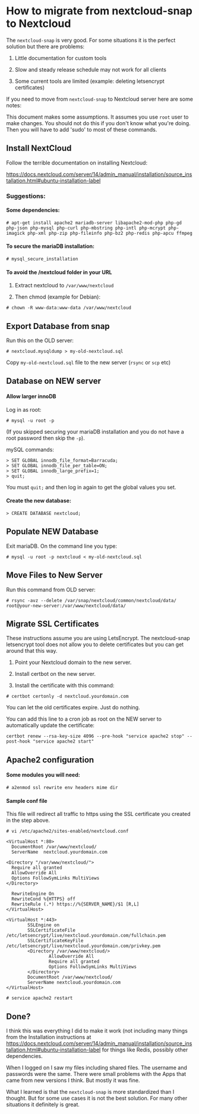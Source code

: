 # How to migrate from nextcloud-snap to Nextcloud 

The `nextcloud-snap` is very good.  For some situations it is the perfect solution but there are problems:

1. Little documentation for custom tools

2. Slow and steady release schedule may not work for all clients

3. Some current tools are limited (example: deleting letsencrypt certificates)


If you need to move from `nextcloud-snap` to Nextcloud server here are some notes:


This document makes some assumptions.  It assumes you use `root` user to make changes.  You should not do this if you don't know what you're doing.  Then you will have to add 'sudo' to most of these commands.


## Install NextCloud

Follow the terrible documentation on installing Nextcloud: 

https://docs.nextcloud.com/server/14/admin_manual/installation/source_installation.html#ubuntu-installation-label

### Suggestions:

#### Some dependencies:

`# apt-get install apache2 mariadb-server libapache2-mod-php php-gd php-json php-mysql php-curl php-mbstring php-intl php-mcrypt php-imagick php-xml php-zip php-fileinfo php-bz2 php-redis php-apcu ffmpeg`

#### To secure the mariaDB installation:

`# mysql_secure_installation`

#### To avoid the /nextcloud folder in your URL

1. Extract nextcloud to `/var/www/nextcloud`

2. Then chmod (example for Debian):

`# chown -R www-data:www-data /var/www/nextcloud`



## Export Database from snap

Run this on the OLD server:

`# nextcloud.mysqldump > my-old-nextcloud.sql`

Copy `my-old-nextcloud.sql` file to the new server (`rsync` or `scp` etc)


## Database on NEW server

#### Allow larger innoDB

Log in as root:

`# mysql -u root -p`

(If you skipped securing your mariaDB installation and you do not have a root password then skip the `-p`).

mySQL commands:

```
> SET GLOBAL innodb_file_format=Barracuda;
> SET GLOBAL innodb_file_per_table=ON;
> SET GLOBAL innodb_large_prefix=1;
> quit;
```

You must `quit;` and then log in again to get the global values you set.

#### Create the new database:

`> CREATE DATABASE nextcloud;`


## Populate NEW Database

Exit mariaDB.  On the command line you type:

`# mysql -u root -p nextcloud < my-old-nextcloud.sql`


## Move Files to New Server

Run this command from OLD server:

`# rsync -avz --delete /var/snap/nextcloud/common/nextcloud/data/ root@your-new-server:/var/www/nextcloud/data/`


## Migrate SSL Certificates

These instructions assume you are using LetsEncrypt.  The nextcloud-snap letsencrypt tool does not allow you to delete certificates but you can get around that this way.


1. Point your Nextcloud domain to the new server.

2. Install certbot on the new server.

3. Install the certificate with this command:

`# certbot certonly -d nextcloud.yourdomain.com`

You can let the old certificates expire.  Just do nothing.

You can add this line to a cron job as root on the NEW server to automatically update the certificate:

`certbot renew --rsa-key-size 4096 --pre-hook "service apache2 stop" --post-hook "service apache2 start"`


## Apache2 configuration

#### Some modules you will need:

`# a2enmod ssl rewrite env headers mime dir`

#### Sample conf file

This file will redirect all traffic to https using the SSL certificate you created in the step above.

`# vi /etc/apache2/sites-enabled/nextcloud.conf`

```
<VirtualHost *:80>
  DocumentRoot /var/www/nextcloud/
  ServerName  nextcloud.yourdomain.com

<Directory "/var/www/nextcloud/">
  Require all granted
  AllowOverride All
  Options FollowSymLinks MultiViews
</Directory>
 
  RewriteEngine On
  RewriteCond %{HTTPS} off 
  RewriteRule (.*) https://%{SERVER_NAME}/$1 [R,L] 
</VirtualHost>

<VirtualHost *:443>
        SSLEngine on
        SSLCertificateFile /etc/letsencrypt/live/nextcloud.yourdomain.com/fullchain.pem
        SSLCertificateKeyFile /etc/letsencrypt/live/nextcloud.yourdomain.com/privkey.pem
        <Directory /var/www/nextcloud/>
                AllowOverride All 
                Require all granted
                Options FollowSymLinks MultiViews
        </Directory>
        DocumentRoot /var/www/nextcloud/
        ServerName nextcloud.yourdomain.com
</VirtualHost>

```

`# service apache2 restart`

## Done?

I think this was everything I did to make it work (not including many things from the Installation instructions at https://docs.nextcloud.com/server/14/admin_manual/installation/source_installation.html#ubuntu-installation-label for things like Redis, possibly other dependencies.

When I logged on I saw my files including shared files.  The username and passwords were the same.  There were small problems with the Apps that came from new versions I think.  But mostly it was fine.

What I learned is that the `nextcloud-snap` is more standardized than I thought.  But for some use cases it is not the best solution.  For many other situations it definitely is great.